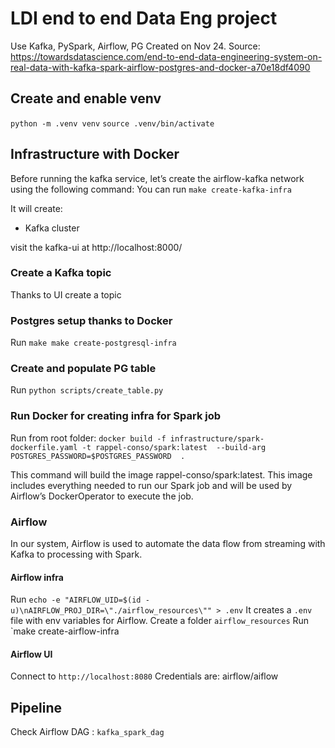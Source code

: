 # LDI end to end Data Eng project 
Use Kafka, PySpark, Airflow, PG
Created on Nov 24.
Source: https://towardsdatascience.com/end-to-end-data-engineering-system-on-real-data-with-kafka-spark-airflow-postgres-and-docker-a70e18df4090

## Create and enable venv
`python -m .venv venv`
`source .venv/bin/activate`

## Infrastructure with Docker
Before running the kafka service, 
let’s create the airflow-kafka network using the following command:
You can run `make create-kafka-infra`

It will create:
- Kafka cluster

visit the kafka-ui at http://localhost:8000/

### Create a Kafka topic 
Thanks to UI create a topic

### Postgres setup thanks to Docker
Run `make make create-postgresql-infra`

### Create and populate PG table
Run `python scripts/create_table.py`

### Run Docker for creating infra for Spark job
Run from root folder:
`docker build -f infrastructure/spark-dockerfile.yaml
-t rappel-conso/spark:latest 
--build-arg POSTGRES_PASSWORD=$POSTGRES_PASSWORD  .`

This command will build the image rappel-conso/spark:latest. 
This image includes everything needed to run our Spark job 
and will be used by Airflow’s DockerOperator to execute the job. 

### Airflow
In our system, Airflow is used to automate the data flow from streaming 
with Kafka to processing with Spark.

#### Airflow infra 
Run `echo -e "AIRFLOW_UID=$(id -u)\nAIRFLOW_PROJ_DIR=\"./airflow_resources\"" > .env`
It creates a `.env` file with env variables for Airflow.
Create a folder `airflow_resources`
Run `make create-airflow-infra

#### Airflow UI
Connect to `http://localhost:8080`
Credentials are: airflow/aiflow 

## Pipeline
Check Airflow DAG : `kafka_spark_dag`





